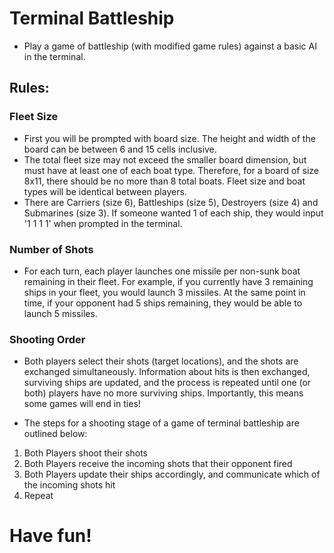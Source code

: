# Terminal Battleship
- Play a game of battleship (with modified game rules) against a basic AI in the terminal.

## Rules:

### Fleet Size
- First you will be prompted with board size. The height and width of the board can be between 6 and 15 cells inclusive.
- The total fleet size may not exceed the smaller board dimension, but must have at least one of each boat type. Therefore, for a board of size 8x11, there should be no more than 8 total boats. Fleet size and boat types will be identical between players.
- There are Carriers (size 6), Battleships (size 5), Destroyers (size 4) and Submarines (size 3). If someone wanted 1 of each ship, they would input '1 1 1 1' when prompted in the terminal. 

### Number of Shots
- For each turn, each player launches one missile per non-sunk boat remaining in their fleet. For example, if you currently have 3 remaining ships in your fleet, you would launch 3 missiles. At the same point in time, if your opponent had 5 ships remaining, they would be able to launch 5 missiles.

### Shooting Order
- Both players select their shots (target locations), and the shots are exchanged simultaneously. Information about hits is then exchanged, surviving ships are updated, and the process is repeated until one (or both) players have no more surviving ships. Importantly, this means some games will end in ties!

- The steps for a shooting stage of a game of terminal battleship are outlined below:
1. Both Players shoot their shots
2. Both Players receive the incoming shots that their opponent fired
3. Both Players update their ships accordingly, and communicate which of the incoming shots hit
4. Repeat

# Have fun!
